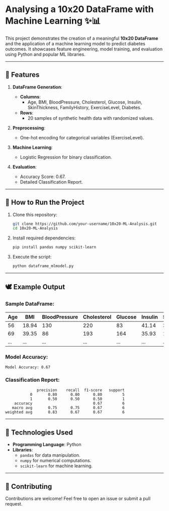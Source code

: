 # Analysing a 10x20 DataFrame with Machine Learning ✨📊

This project demonstrates the creation of a meaningful **10x20 DataFrame** and the application of a machine learning model to predict diabetes outcomes. It showcases feature engineering, model training, and evaluation using Python and popular ML libraries.

---

## 🔧 Features
1. **DataFrame Generation**:
   - **Columns**:
     - Age, BMI, BloodPressure, Cholesterol, Glucose, Insulin, SkinThickness, FamilyHistory, ExerciseLevel, Diabetes.
   - **Rows**:
     - 20 samples of synthetic health data with randomized values.

2. **Preprocessing**:
   - One-hot encoding for categorical variables (ExerciseLevel).

3. **Machine Learning**:
   - Logistic Regression for binary classification.

4. **Evaluation**:
   - Accuracy Score: 0.67.
   - Detailed Classification Report.

---

## 🚀 How to Run the Project
1. Clone this repository:
   ```bash
   git clone https://github.com/your-username/10x20-ML-Analysis.git
   cd 10x20-ML-Analysis
   ```
2. Install required dependencies:
   ```bash
   pip install pandas numpy scikit-learn
   ```
3. Execute the script:
   ```bash
   python dataframe_mlmodel.py
   ```

---

## 🕊️ Example Output
### Sample DataFrame:
| Age | BMI  | BloodPressure | Cholesterol | Glucose | Insulin | SkinThickness | FamilyHistory | ExerciseLevel | Diabetes |
|-----|------|---------------|-------------|---------|---------|---------------|---------------|---------------|----------|
| 56  | 18.94| 130           | 220         | 83      | 41.14   | 30            | 0             | Medium        | 0        |
| 69  | 39.35| 86            | 193         | 164     | 35.93   | 18            | 1             | High          | 1        |
| ... | ...  | ...           | ...         | ...     | ...     | ...           | ...           | ...           | ...      |

### Model Accuracy:
```
Model Accuracy: 0.67
```

### Classification Report:
```
              precision    recall  f1-score   support
           0       0.80      0.80      0.80         5
           1       0.50      0.50      0.50         1
    accuracy                           0.67         6
   macro avg       0.75      0.75      0.67         6
weighted avg       0.83      0.67      0.67         6
```

---

## 📖 Technologies Used
- **Programming Language**: Python
- **Libraries**:
  - `pandas` for data manipulation.
  - `numpy` for numerical computations.
  - `scikit-learn` for machine learning.

---

## 🙏 Contributing
Contributions are welcome! Feel free to open an issue or submit a pull request.
